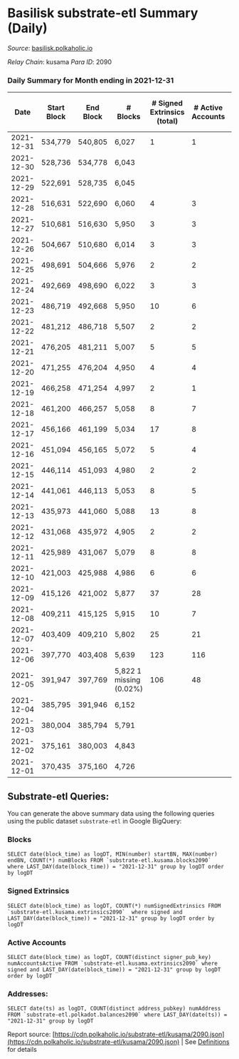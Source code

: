 # Basilisk substrate-etl Summary (Daily)

_Source_: [basilisk.polkaholic.io](https://basilisk.polkaholic.io)

*Relay Chain*: kusama
*Para ID*: 2090



### Daily Summary for Month ending in 2021-12-31


| Date | Start Block | End Block | # Blocks | # Signed Extrinsics (total) | # Active Accounts | # Passive | # New | # Addresses with Balances | # Events | # Transfers | # XCM Transfers In | # XCM Transfers Out |
| ---- | ----------- | --------- | -------- | --------------------------- | ----------------- | --------- | ----- | ------------------------- | -------- | ----------- | ------------------ | ------------------- |
| 2021-12-31 | 534,779 | 540,805 | 6,027  | 1 | 1 |  |  | 11,915 | 18,091 |   |   |   |
| 2021-12-30 | 528,736 | 534,778 | 6,043  |  |  |  |  | 11,915 | 18,134 |   |   |   |
| 2021-12-29 | 522,691 | 528,735 | 6,045  |  |  |  |  | 11,915 | 18,140 |   |   |   |
| 2021-12-28 | 516,631 | 522,690 | 6,060  | 4 | 3 |  |  | 11,915 | 18,196 |   |   |   |
| 2021-12-27 | 510,681 | 516,630 | 5,950  | 3 | 3 |  |  | 11,915 | 17,861 |   |   |   |
| 2021-12-26 | 504,667 | 510,680 | 6,014  | 3 | 3 |  |  | 11,915 | 18,053 |   |   |   |
| 2021-12-25 | 498,691 | 504,666 | 5,976  | 2 | 2 |  |  | 11,915 | 17,938 |   |   |   |
| 2021-12-24 | 492,669 | 498,690 | 6,022  | 3 | 3 |  |  | 11,915 | 18,080 |   |   |   |
| 2021-12-23 | 486,719 | 492,668 | 5,950  | 10 | 6 |  |  | 11,915 | 17,875 |   |   |   |
| 2021-12-22 | 481,212 | 486,718 | 5,507  | 2 | 2 |  |  | 11,915 | 16,529 |   |   |   |
| 2021-12-21 | 476,205 | 481,211 | 5,007  | 5 | 5 |  |  | 11,915 | 15,036 |   |   |   |
| 2021-12-20 | 471,255 | 476,204 | 4,950  | 4 | 4 |  |  | 11,915 | 14,865 |   |   |   |
| 2021-12-19 | 466,258 | 471,254 | 4,997  | 2 | 1 |  |  | 11,915 | 14,999 |   |   |   |
| 2021-12-18 | 461,200 | 466,257 | 5,058  | 8 | 7 |  |  | 11,915 | 15,194 |   |   |   |
| 2021-12-17 | 456,166 | 461,199 | 5,034  | 17 | 8 |  |  | 11,915 | 15,140 |   |   |   |
| 2021-12-16 | 451,094 | 456,165 | 5,072  | 5 | 4 |  |  | 11,915 | 15,235 |   |   |   |
| 2021-12-15 | 446,114 | 451,093 | 4,980  | 2 | 2 |  |  | 11,915 | 14,948 |   |   |   |
| 2021-12-14 | 441,061 | 446,113 | 5,053  | 8 | 5 |  |  | 11,915 | 15,179 |   |   |   |
| 2021-12-13 | 435,973 | 441,060 | 5,088  | 13 | 8 |  |  | 11,915 | 15,294 |   |   |   |
| 2021-12-12 | 431,068 | 435,972 | 4,905  | 2 | 2 |  |  | 11,915 | 14,726 |   |   |   |
| 2021-12-11 | 425,989 | 431,067 | 5,079  | 8 | 8 |  |  | 11,915 | 15,258 |   |   |   |
| 2021-12-10 | 421,003 | 425,988 | 4,986  | 6 | 6 |  |  | 11,915 | 14,974 |   |   |   |
| 2021-12-09 | 415,126 | 421,002 | 5,877  | 37 | 28 |  |  | 11,915 | 17,710 |   |   |   |
| 2021-12-08 | 409,211 | 415,125 | 5,915  | 10 | 7 |  |  | 11,915 | 17,772 |   |   |   |
| 2021-12-07 | 403,409 | 409,210 | 5,802  | 25 | 21 |  |  | 11,915 | 17,477 | 10  |   |   |
| 2021-12-06 | 397,770 | 403,408 | 5,639  | 123 | 116 |  |  | 11,914 | 17,301 | 116  |   |   |
| 2021-12-05 | 391,947 | 397,769 | 5,822 1 missing (0.02%) | 106 | 48 |  |  | 11,906 | 132,992 | 23,828  |   |   |
| 2021-12-04 | 385,795 | 391,946 | 6,152  |  |  |  |  | 7 | 12,312 |   |   |   |
| 2021-12-03 | 380,004 | 385,794 | 5,791  |  |  |  |  | 7 | 11,587 |   |   |   |
| 2021-12-02 | 375,161 | 380,003 | 4,843  |  |  |  |  | 7 | 9,690 |   |   |   |
| 2021-12-01 | 370,435 | 375,160 | 4,726  |  |  |  |  | 7 | 9,456 |   |   |   |

## Substrate-etl Queries:
You can generate the above summary data using the following queries using the public dataset `substrate-etl` in Google BigQuery:


### Blocks
```
SELECT date(block_time) as logDT, MIN(number) startBN, MAX(number) endBN, COUNT(*) numBlocks FROM `substrate-etl.kusama.blocks2090`  where LAST_DAY(date(block_time)) = "2021-12-31" group by logDT order by logDT
```


### Signed Extrinsics
```
SELECT date(block_time) as logDT, COUNT(*) numSignedExtrinsics FROM `substrate-etl.kusama.extrinsics2090`  where signed and LAST_DAY(date(block_time)) = "2021-12-31" group by logDT order by logDT
```


### Active Accounts
```
SELECT date(block_time) as logDT, COUNT(distinct signer_pub_key) numAccountsActive FROM `substrate-etl.kusama.extrinsics2090` where signed and LAST_DAY(date(block_time)) = "2021-12-31" group by logDT order by logDT
```


### Addresses:
```
SELECT date(ts) as logDT, COUNT(distinct address_pubkey) numAddress FROM `substrate-etl.polkadot.balances2090` where LAST_DAY(date(ts)) = "2021-12-31" group by logDT
```



Report source: [https://cdn.polkaholic.io/substrate-etl/kusama/2090.json](https://cdn.polkaholic.io/substrate-etl/kusama/2090.json) | See [Definitions](/DEFINITIONS.md) for details
